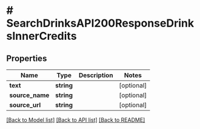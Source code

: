 # # SearchDrinksAPI200ResponseDrinksInnerCredits

## Properties

Name | Type | Description | Notes
------------ | ------------- | ------------- | -------------
**text** | **string** |  | [optional]
**source_name** | **string** |  | [optional]
**source_url** | **string** |  | [optional]

[[Back to Model list]](../../README.md#models) [[Back to API list]](../../README.md#endpoints) [[Back to README]](../../README.md)
